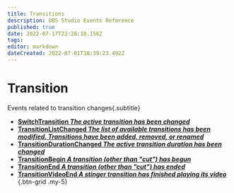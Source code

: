 ```yaml
---
title: Transitions
description: OBS Studio Events Reference
published: true
date: 2022-07-17T22:28:10.156Z
tags: 
editor: markdown
dateCreated: 2022-07-01T18:39:23.492Z
---
```


# Transition
Events related to transition changes{.subtitle}
* [**SwitchTransition *The active transition has been changed***](/en/Broadcasters/OBS/Archive/Events/Transitions/SwitchTransition)
* [**TransitionListChanged *The list of available transitions has been modified. Transitions have been added, removed, or renamed***](/en/Broadcasters/OBS/Archive/Events/Transitions/TransitionListChanged)
* [**TransitionDurationChanged *The active transition duration has been changed***](/en/Broadcasters/OBS/Archive/Events/Transitions/TransitionDurationChanged)
* [**TransitionBegin *A transition (other than "cut") has begun***](/en/Broadcasters/OBS/Archive/Events/Transitions/TransitionBegin)
* [**TransitionEnd *A transition (other than "cut") has ended***](/en/Broadcasters/OBS/Archive/Events/Transitions/TransitionEnd)
* [**TransitionVideoEnd *A stinger transition has finished playing its video***](/en/Broadcasters/OBS/Archive/Events/Transitions/TransitionVideoEnd)
{.btn-grid .my-5}
